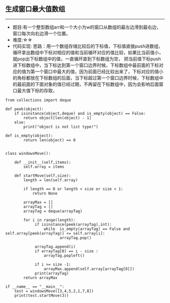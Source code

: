 ## 生成窗口最大值数组
---

* 题目:有一个整型数组arr和一个大小为w的窗口从数组的最左边滑到最右边，窗口每次向右边滑一个位置。
* 难度:☆☆
* 代码实现:
思路：用一个数组存储比较后的下标值，下标值直接push进数组，循环拿出数组中下标对相应的值和当前循环对应的值比较，如果比当前值小，就pop出下标数组中的值，一直循环直到下标数组为空，
把当前值下标push进下标数组中，当下标达到第一个窗口边界时候，下标数组中最前面的下标对应的值为第一个窗口中最大的值，因为前面已经比较出来了，下标对应的值小的角标都放在下标数组的后面，当下标超过第一个窗口边界时候，下标数组中的最前面的下面对象的值已经过期，不再留在下标数组中，因为会影响后面窗口最大值下标的存取，
```
from collections import deque

def peek(object):
    if isinstance(object,deque) and is_empty(object) == False:
        return object[len(object) - 1]
    else:
        print("object is not list type!")

def is_empty(object):
        return len(object) == 0


class windowsMove():

    def __init__(self,items):
        self.array = items

    def startMove(self,size):
        length = len(self.array)

        if length == 0 or length < size or size < 1:
            return None

        arrayMax = []
        arrayTag = []
        arrayTag = deque(arrayTag)

        for i in range(length):
             if isinstance(peek(arrayTag),int):
                 while  is_empty(arrayTag) == False and self.array[peek(arrayTag)] <= self.array[i]:
                        arrayTag.pop()

             arrayTag.append(i)
             if arrayTag[0] == i - size :
                 arrayTag.popleft()

             if i >= size -1:
                 arrayMax.append(self.array[arrayTag[0]])
             print(arrayTag)
        return arrayMax

if __name__ == "__main__":
    test = windowsMove([3,4,5,2,1,7,8])
    print(test.startMove(3))
    
```
